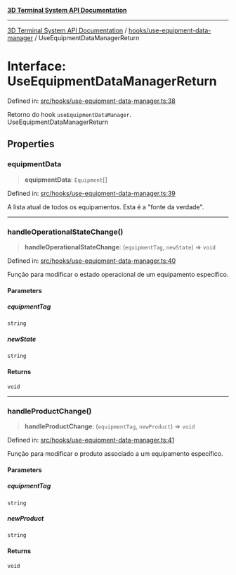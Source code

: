 [**3D Terminal System API Documentation**](../../../README.md)

***

[3D Terminal System API Documentation](../../../README.md) / [hooks/use-equipment-data-manager](../README.md) / UseEquipmentDataManagerReturn

# Interface: UseEquipmentDataManagerReturn

Defined in: [src/hooks/use-equipment-data-manager.ts:38](https://github.com/Dicommunitas/ThreeJS_Terminal_3D2/blob/329dd5ef132dd57d615e45fca2699e6c6fa5c711/src/hooks/use-equipment-data-manager.ts#L38)

Retorno do hook `useEquipmentDataManager`.
 UseEquipmentDataManagerReturn

## Properties

### equipmentData

> **equipmentData**: `Equipment`[]

Defined in: [src/hooks/use-equipment-data-manager.ts:39](https://github.com/Dicommunitas/ThreeJS_Terminal_3D2/blob/329dd5ef132dd57d615e45fca2699e6c6fa5c711/src/hooks/use-equipment-data-manager.ts#L39)

A lista atual de todos os equipamentos. Esta é a "fonte da verdade".

***

### handleOperationalStateChange()

> **handleOperationalStateChange**: (`equipmentTag`, `newState`) => `void`

Defined in: [src/hooks/use-equipment-data-manager.ts:40](https://github.com/Dicommunitas/ThreeJS_Terminal_3D2/blob/329dd5ef132dd57d615e45fca2699e6c6fa5c711/src/hooks/use-equipment-data-manager.ts#L40)

Função para modificar
                                                                                             o estado operacional
                                                                                             de um equipamento específico.

#### Parameters

##### equipmentTag

`string`

##### newState

`string`

#### Returns

`void`

***

### handleProductChange()

> **handleProductChange**: (`equipmentTag`, `newProduct`) => `void`

Defined in: [src/hooks/use-equipment-data-manager.ts:41](https://github.com/Dicommunitas/ThreeJS_Terminal_3D2/blob/329dd5ef132dd57d615e45fca2699e6c6fa5c711/src/hooks/use-equipment-data-manager.ts#L41)

Função para modificar o produto
                                                                                      associado a um equipamento específico.

#### Parameters

##### equipmentTag

`string`

##### newProduct

`string`

#### Returns

`void`
